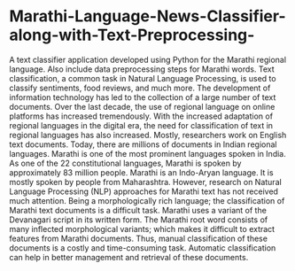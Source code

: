 # Marathi-Language-News-Classifier-along-with-Text-Preprocessing-
A text classifier application developed using Python for the Marathi regional language. Also include data preprocessing steps for Marathi words.
Text classification, a common task in Natural Language Processing, is used to classify sentiments, food reviews, and much more. 
The development of information technology has led to the collection of a large number of text documents. Over the last decade, 
the use of regional language on online platforms has increased tremendously. With the increased adaptation of regional languages in the digital era, 
the need for classification of text in regional languages has also increased. Mostly, researchers work on English text documents. 
Today, there are millions of documents in Indian regional languages. Marathi is one of the most prominent languages spoken in India. 
As one of the 22 constitutional languages, Marathi is spoken by approximately 83 million people. Marathi is an Indo-Aryan language. 
It is mostly spoken by people from Maharashtra. However, research on Natural Language Processing (NLP) approaches for Marathi text has not received much attention. 
Being a morphologically rich language; the classification of Marathi text documents is a difficult task. 
Marathi uses a variant of the Devanagari script in its written form. The Marathi root word consists of many inflected morphological variants; 
which makes it difficult to extract features from Marathi documents. Thus, manual classification of these documents is a costly and time-consuming task. 
Automatic classification can help in better management and retrieval of these documents.
